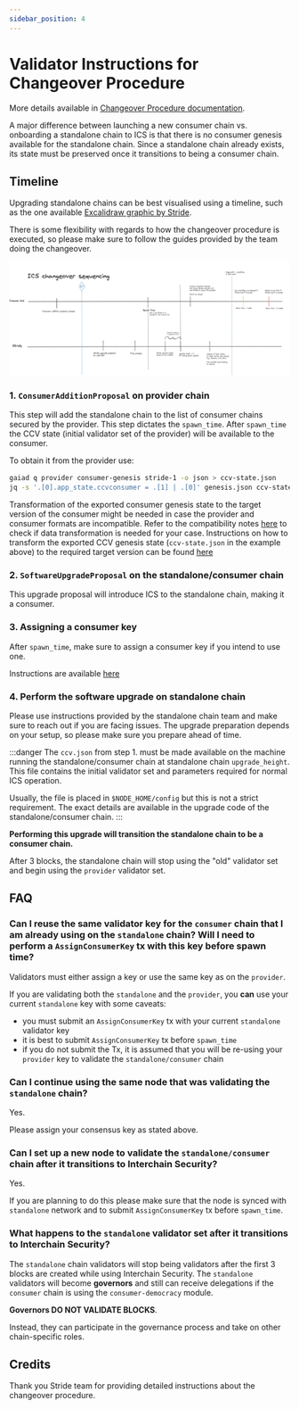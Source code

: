 ```yaml
---
sidebar_position: 4
---
```


# Validator Instructions for Changeover Procedure

More details available in [Changeover Procedure documentation](../consumer-development/changeover-procedure.md).

A major difference between launching a new consumer chain vs. onboarding a standalone chain to ICS is that there is no consumer genesis available for the standalone chain. Since a standalone chain already exists, its state must be preserved once it transitions to being a consumer chain.

## Timeline

Upgrading standalone chains can be best visualised using a timeline, such as the one available [Excalidraw graphic by Stride](https://app.excalidraw.com/l/9UFOCMAZLAI/5EVLj0WJcwt).

There is some flexibility with regards to how the changeover procedure is executed, so please make sure to follow the guides provided by the team doing the changeover.

![Standalone to consumer transition timeline](../../figures/ics_changeover_timeline_stride.png?raw=true)

### 1. `ConsumerAdditionProposal` on provider chain

This step will add the standalone chain to the list of consumer chains secured by the provider.
This step dictates the `spawn_time`. After `spawn_time` the CCV state (initial validator set of the provider) will be available to the consumer.

To obtain it from the provider use:
```bash
gaiad q provider consumer-genesis stride-1 -o json > ccv-state.json
jq -s '.[0].app_state.ccvconsumer = .[1] | .[0]' genesis.json ccv-state.json > ccv.json
```

Transformation of the exported consumer genesis state to the target version of the consumer might be needed in case the provider and consumer formats are incompatible.
Refer to the compatibility notes [here](../../../RELEASES.md#backwards-compatibility) to check if data transformation is needed for your case.
Instructions on how to transform the exported CCV genesis state (`ccv-state.json` in the example above) to the required target version can be found [here](../consumer-development/consumer-genesis-transformation.md)

### 2. `SoftwareUpgradeProposal` on the standalone/consumer chain

This upgrade proposal will introduce ICS to the standalone chain, making it a consumer.

### 3. Assigning a consumer key

After `spawn_time`, make sure to assign a consumer key if you intend to use one.

Instructions are available [here](../features/key-assignment.md)

### 4. Perform the software upgrade on standalone chain

Please use instructions provided by the standalone chain team and make sure to reach out if you are facing issues.
The upgrade preparation depends on your setup, so please make sure you prepare ahead of time.

:::danger
The `ccv.json` from step 1. must be made available on the machine running the standalone/consumer chain at standalone chain `upgrade_height`. This file contains the initial validator set and parameters required for normal ICS operation.

Usually, the file is placed in `$NODE_HOME/config` but this is not a strict requirement. The exact details are available in the upgrade code of the standalone/consumer chain.
:::

**Performing this upgrade will transition the standalone chain to be a consumer chain.**

After 3 blocks, the standalone chain will stop using the "old" validator set and begin using the `provider` validator set.

## FAQ

### Can I reuse the same validator key for the `consumer` chain that I am already using on the `standalone` chain? Will I need to perform a `AssignConsumerKey` tx with this key before spawn time?

Validators must either assign a key or use the same key as on the `provider`.

If you are validating both the `standalone` and the `provider`, you **can** use your current `standalone` key with some caveats:
* you must submit an `AssignConsumerKey` tx with your current `standalone` validator key
* it is best to submit `AssignConsumerKey` tx before `spawn_time`
* if you do not submit the Tx, it is assumed that you will be re-using your `provider` key to validate the `standalone/consumer` chain

### Can I continue using the same node that was validating the `standalone` chain?

Yes.

Please assign your consensus key as stated above.

### Can I set up a new node to validate the `standalone/consumer` chain after it transitions to Interchain Security?

Yes.

If you are planning to do this please make sure that the node is synced with `standalone` network and to submit `AssignConsumerKey` tx before `spawn_time`.


###  What happens to the `standalone` validator set after it transitions to Interchain Security?

The `standalone` chain validators will stop being validators after the first 3 blocks are created while using Interchain Security. The `standalone` validators will become **governors** and still can receive delegations if the `consumer` chain is using the `consumer-democracy` module.

**Governors DO NOT VALIDATE BLOCKS**.

Instead, they can participate in the governance process and take on other chain-specific roles.

## Credits
Thank you Stride team for providing detailed instructions about the changeover procedure.
